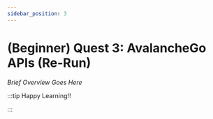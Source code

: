 ```yaml
---
sidebar_position: 3
---
```


# (Beginner) Quest 3: AvalancheGo APIs (Re-Run)

_Brief Overview Goes Here_

:::tip Happy Learning!!

<QuestButton text="Go To Quest" link="" />

:::

